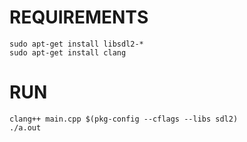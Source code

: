 # REQUIREMENTS

```shell
sudo apt-get install libsdl2-*
sudo apt-get install clang
```

# RUN

```shell
clang++ main.cpp $(pkg-config --cflags --libs sdl2)
./a.out
```
